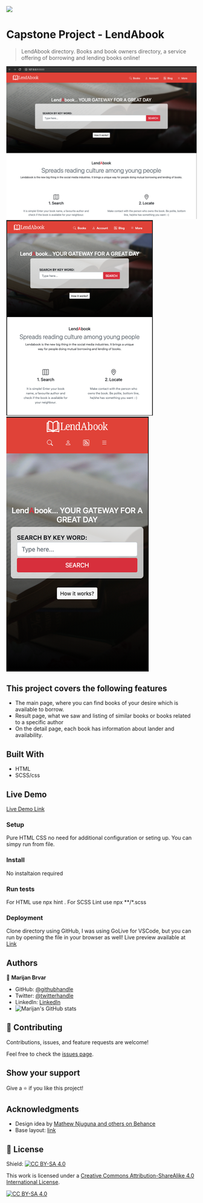 ![](https://img.shields.io/badge/Microverse-blueviolet)

# Capstone Project - LendAbook

> LendAbook directory. Books and book owners directory, a service offering of borrowing and lending books online!

![Large screen 1200w](./Largescreen1200.png)
![Medium screen Tablet](./Tablet.png)
![Small screen phone](./SmallScreen.png)

## This project covers the following features

- The main page, where you can find books of your desire which is available to borrow.
- Result page, what we saw and listing of similar books or books related to a specific author
- On the detail page, each book has information about lander and availability.

## Built With

- HTML
- SCSS/css

## Live Demo

[Live Demo Link](https://marijanbrvar.github.io/LendABook/)

### Setup

Pure HTML CSS no need for additional configuration or seting up. You can simpy run from file.

### Install

No instaltaion required

### Run tests

For HTML use npx hint .
For SCSS Lint use npx **/*.scss

### Deployment

Clone directory using GitHub, I was using GoLive for VSCode, but you can run by opening the file in your browser as well! Live preview available at [Link](https://marijanbrvar.github.io/CoffeeToGo/)

## Authors

👤 **Marijan Brvar**

- GitHub: [@githubhandle](https://github.com/marijanbrvar)
- Twitter: [@twitterhandle](https://twitter.com/marijanbrvar)
- LinkedIn: [LinkedIn](https://linkedin.com/in/marijanbrvar)
- ![Marijan's GitHub stats](https://github-readme-stats.vercel.app/api?username=marijanbrvar&count_private=true&theme=dark&show_icons=true)

## 🤝 Contributing

Contributions, issues, and feature requests are welcome!

Feel free to check the [issues page](https://github.com/marijanbrvar/CoffeeToGo/issues).

## Show your support

Give a ⭐️ if you like this project!

## Acknowledgments

- Design idea by [Mathew Njuguna and others on Behance](https://www.behance.net/mathewnjuguna)
- Base layout: [link](https://www.behance.net/gallery/25563385/PatashuleKE)

## 📝 License

<!-- This project is [MIT](lic.url) licensed. -->
Shield: [![CC BY-SA 4.0][cc-by-sa-shield]][cc-by-sa]

This work is licensed under a
[Creative Commons Attribution-ShareAlike 4.0 International License][cc-by-sa].

[![CC BY-SA 4.0][cc-by-sa-image]][cc-by-sa]

[cc-by-sa]: http://creativecommons.org/licenses/by-sa/4.0/
[cc-by-sa-image]: https://licensebuttons.net/l/by-sa/4.0/88x31.png
[cc-by-sa-shield]: https://img.shields.io/badge/License-CC%20BY--SA%204.0-lightgrey.svg
